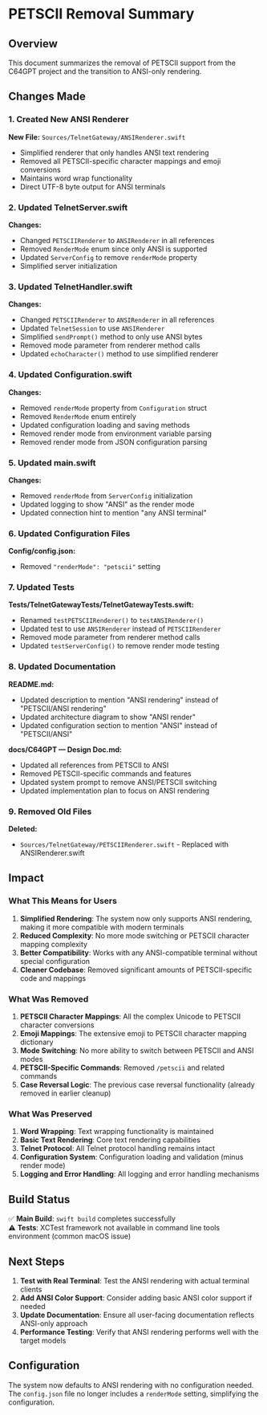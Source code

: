 # PETSCII Removal Summary

## Overview

This document summarizes the removal of PETSCII support from the C64GPT project and the transition to ANSI-only rendering.

## Changes Made

### 1. Created New ANSI Renderer

**New File:** `Sources/TelnetGateway/ANSIRenderer.swift`
- Simplified renderer that only handles ANSI text rendering
- Removed all PETSCII-specific character mappings and emoji conversions
- Maintains word wrap functionality
- Direct UTF-8 byte output for ANSI terminals

### 2. Updated TelnetServer.swift

**Changes:**
- Changed `PETSCIIRenderer` to `ANSIRenderer` in all references
- Removed `RenderMode` enum since only ANSI is supported
- Updated `ServerConfig` to remove `renderMode` property
- Simplified server initialization

### 3. Updated TelnetHandler.swift

**Changes:**
- Changed `PETSCIIRenderer` to `ANSIRenderer` in all references
- Updated `TelnetSession` to use `ANSIRenderer`
- Simplified `sendPrompt()` method to only use ANSI bytes
- Removed mode parameter from renderer method calls
- Updated `echoCharacter()` method to use simplified renderer

### 4. Updated Configuration.swift

**Changes:**
- Removed `renderMode` property from `Configuration` struct
- Removed `RenderMode` enum entirely
- Updated configuration loading and saving methods
- Removed render mode from environment variable parsing
- Removed render mode from JSON configuration parsing

### 5. Updated main.swift

**Changes:**
- Removed `renderMode` from `ServerConfig` initialization
- Updated logging to show "ANSI" as the render mode
- Updated connection hint to mention "any ANSI terminal"

### 6. Updated Configuration Files

**Config/config.json:**
- Removed `"renderMode": "petscii"` setting

### 7. Updated Tests

**Tests/TelnetGatewayTests/TelnetGatewayTests.swift:**
- Renamed `testPETSCIIRenderer()` to `testANSIRenderer()`
- Updated test to use `ANSIRenderer` instead of `PETSCIIRenderer`
- Removed mode parameter from renderer method calls
- Updated `testServerConfig()` to remove render mode testing

### 8. Updated Documentation

**README.md:**
- Updated description to mention "ANSI rendering" instead of "PETSCII/ANSI rendering"
- Updated architecture diagram to show "ANSI render"
- Updated configuration section to mention "ANSI" instead of "PETSCII/ANSI"

**docs/C64GPT — Design Doc.md:**
- Updated all references from PETSCII to ANSI
- Removed PETSCII-specific commands and features
- Updated system prompt to remove ANSI/PETSCII switching
- Updated implementation plan to focus on ANSI rendering

### 9. Removed Old Files

**Deleted:**
- `Sources/TelnetGateway/PETSCIIRenderer.swift` - Replaced with ANSIRenderer.swift

## Impact

### What This Means for Users

1. **Simplified Rendering**: The system now only supports ANSI rendering, making it more compatible with modern terminals
2. **Reduced Complexity**: No more mode switching or PETSCII character mapping complexity
3. **Better Compatibility**: Works with any ANSI-compatible terminal without special configuration
4. **Cleaner Codebase**: Removed significant amounts of PETSCII-specific code and mappings

### What Was Removed

1. **PETSCII Character Mappings**: All the complex Unicode to PETSCII character conversions
2. **Emoji Mappings**: The extensive emoji to PETSCII character mapping dictionary
3. **Mode Switching**: No more ability to switch between PETSCII and ANSI modes
4. **PETSCII-Specific Commands**: Removed `/petscii` and related commands
5. **Case Reversal Logic**: The previous case reversal functionality (already removed in earlier cleanup)

### What Was Preserved

1. **Word Wrapping**: Text wrapping functionality is maintained
2. **Basic Text Rendering**: Core text rendering capabilities
3. **Telnet Protocol**: All Telnet protocol handling remains intact
4. **Configuration System**: Configuration loading and validation (minus render mode)
5. **Logging and Error Handling**: All logging and error handling mechanisms

## Build Status

✅ **Main Build**: `swift build` completes successfully  
⚠️ **Tests**: XCTest framework not available in command line tools environment (common macOS issue)

## Next Steps

1. **Test with Real Terminal**: Test the ANSI rendering with actual terminal clients
2. **Add ANSI Color Support**: Consider adding basic ANSI color support if needed
3. **Update Documentation**: Ensure all user-facing documentation reflects ANSI-only approach
4. **Performance Testing**: Verify that ANSI rendering performs well with the target models

## Configuration

The system now defaults to ANSI rendering with no configuration needed. The `config.json` file no longer includes a `renderMode` setting, simplifying the configuration.
